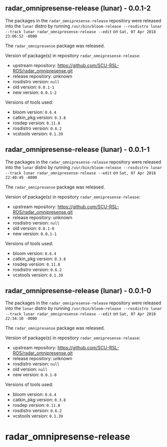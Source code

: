 ## radar_omnipresense-release (lunar) - 0.0.1-2

The packages in the `radar_omnipresense-release` repository were released into the `lunar` distro by running `/usr/bin/bloom-release --rosdistro lunar --track lunar radar_omnipresense-release --edit` on `Sat, 07 Apr 2018 23:06:52 -0000`

The `radar_omnipresense` package was released.

Version of package(s) in repository `radar_omnipresense-release`:

- upstream repository: https://github.com/SCU-RSL-ROS/radar_omnipresense.git
- release repository: unknown
- rosdistro version: `null`
- old version: `0.0.1-1`
- new version: `0.0.1-2`

Versions of tools used:

- bloom version: `0.6.4`
- catkin_pkg version: `0.3.8`
- rosdep version: `0.11.8`
- rosdistro version: `0.6.2`
- vcstools version: `0.1.39`


## radar_omnipresense-release (lunar) - 0.0.1-1

The packages in the `radar_omnipresense-release` repository were released into the `lunar` distro by running `/usr/bin/bloom-release --rosdistro lunar --track lunar radar_omnipresense-release --edit` on `Sat, 07 Apr 2018 22:40:49 -0000`

The `radar_omnipresense` package was released.

Version of package(s) in repository `radar_omnipresense-release`:

- upstream repository: https://github.com/SCU-RSL-ROS/radar_omnipresense.git
- release repository: unknown
- rosdistro version: `null`
- old version: `0.0.1-0`
- new version: `0.0.1-1`

Versions of tools used:

- bloom version: `0.6.4`
- catkin_pkg version: `0.3.8`
- rosdep version: `0.11.8`
- rosdistro version: `0.6.2`
- vcstools version: `0.1.39`


## radar_omnipresense-release (lunar) - 0.0.1-0

The packages in the `radar_omnipresense-release` repository were released into the `lunar` distro by running `/usr/bin/bloom-release --rosdistro lunar --track lunar radar_omnipresense-release --edit` on `Sat, 07 Apr 2018 22:34:10 -0000`

The `radar_omnipresense` package was released.

Version of package(s) in repository `radar_omnipresense-release`:

- upstream repository: https://github.com/SCU-RSL-ROS/radar_omnipresense.git
- release repository: unknown
- rosdistro version: `null`
- old version: `null`
- new version: `0.0.1-0`

Versions of tools used:

- bloom version: `0.6.4`
- catkin_pkg version: `0.3.8`
- rosdep version: `0.11.8`
- rosdistro version: `0.6.2`
- vcstools version: `0.1.39`


# radar_omnipresense-release